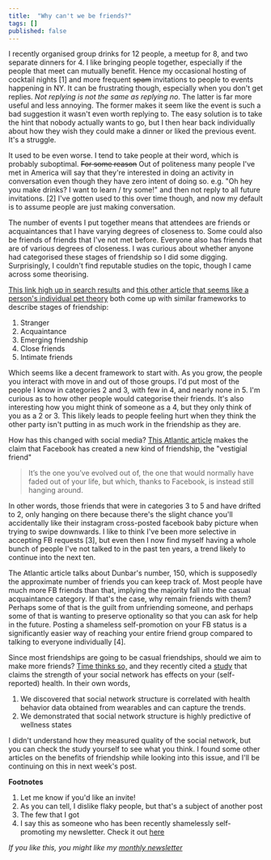 ```yaml
---
title:  "Why can't we be friends?"  
tags: []
published: false
---
```


I recently organised group drinks for 12 people, a meetup for 8, and two separate dinners for 4. I like bringing people together, especially if the people that meet can mutually benefit. Hence my occasional hosting of cocktail nights \[1\] and more frequent ~~spam~~ invitations to people to events happening in NY. It can be frustrating though, especially when you don't get replies. *Not replying is not the same as replying no*. The latter is far more useful and less annoying. The former makes it seem like the event is such a bad suggestion it wasn't even worth replying to. The easy solution is to take the hint that nobody actually wants to go, but I then hear back individually about how they wish they could make a dinner or liked the previous event. It's a struggle.

It used to be even worse. I tend to take people at their word, which is probably suboptimal. ~~For some reason~~ Out of politeness many people I've met in America will say that they're interested in doing an activity in conversation even though they have zero intent of doing so. e.g. "Oh hey you make drinks? I want to learn / try some!" and then not reply to all future invitations. \[2\] I've gotten used to this over time though, and now my default is to assume people are just making conversation. 

The number of events I put together means that attendees are friends or acquaintances that I have varying degrees of closeness to. Some could also be friends of friends that I've not met before. Everyone also has friends that are of various degrees of closeness. I was curious about whether anyone had categorised these stages of friendship so I did some digging. Surprisingly, I couldn't find reputable studies on the topic, though I came across some theorising.

[This link high up in search results](https://www.sd43.bc.ca/school/irvine/Documents/Social%20Emotional%20Learning/Pyramid%20of%20Friendship.pdf "pdf") and [this other article that seems like a person's individual pet theory](https://humans.media/stages-of-friendship "stages") both come up with similar frameworks to describe stages of friendship:

1. Stranger
2. Acquaintance 
3. Emerging friendship
4. Close friends
5. Intimate friends

Which seems like a decent framework to start with. As you grow, the people you interact with move in and out of those groups. I'd put most of the people I know in categories 2 and 3, with few in 4, and nearly none in 5. I'm curious as to how other people would categorise their friends. It's also interesting how you might think of someone as a 4, but they only think of you as a 2 or 3. This likely leads to people feeling hurt when they think the other party isn't putting in as much work in the friendship as they are. 

How has this changed with social media? [This Atlantic article](https://www.theatlantic.com/family/archive/2019/02/15-years-facebook-friendships-wont-die/581824/ "atlantic") makes the claim that Facebook has created a new kind of friendship, the "vestigial friend"

> It’s the one you’ve evolved out of, the one that would normally have faded out of your life, but which, thanks to Facebook, is instead still hanging around. 

In other words, those friends that were in categories 3 to 5 and have drifted to 2, only hanging on there because there's the slight chance you'll accidentally like their instagram cross-posted facebook baby picture when trying to swipe downwards. I like to think I've been more selective in accepting FB requests \[3\], but even then I now find myself having a whole bunch of people I've not talked to in the past ten years, a trend likely to continue into the next ten. 

The Atlantic article talks about Dunbar's number, 150, which is supposedly the approximate number of friends you can keep track of. Most people have much more FB friends than that, implying the majority fall into the casual acquaintance category. If that's the case, why remain friends with them? Perhaps some of that is the guilt from unfriending someone, and perhaps some of that is wanting to preserve optionality so that you can ask for help in the future. Posting a shameless self-promotion on your FB status is a significantly easier way of reaching your entire friend group compared to talking to everyone individually \[4\].

Since most friendships are going to be casual friendships, should we aim to make more friends? [Time thinks so,](https://time.com/5609508/social-support-health-benefits/ "social support") and they recently cited a [study](https://journals.plos.org/plosone/article?id=10.1371/journal.pone.0217264#sec017 "study") that claims the strength of your social network has effects on your (self-reported) health. In their own words, 
  1. We discovered that social network structure is correlated with health behavior data obtained from wearables and can capture the trends. 
  2. We demonstrated that social network structure is highly predictive of wellness states

I didn't understand how they measured quality of the social network, but you can check the study yourself to see what you think. I found some other articles on the benefits of friendship while looking into this issue, and I'll be continuing on this in next week's post.

**Footnotes**
1. Let me know if you'd like an invite!
2. As you can tell, I dislike flaky people, but that's a subject of another post
3. The few that I got
4. I say this as someone who has been recently shamelessly self-promoting my newsletter. Check it out [here](https://avoidboringpeople.substack.com/ "ABP")

*If you like this, you might like my [monthly newsletter](https://avoidboringpeople.substack.com/ "ABP")*
